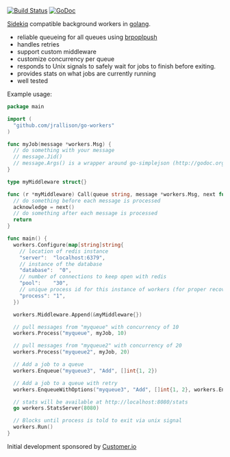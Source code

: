 [![Build Status](https://travis-ci.org/jrallison/go-workers.png)](https://travis-ci.org/jrallison/go-workers)
[![GoDoc](https://godoc.org/github.com/jrallison/go-workers?status.png)](https://godoc.org/github.com/jrallison/go-workers)

[Sidekiq](http://sidekiq.org/) compatible
background workers in [golang](http://golang.org/).

* reliable queueing for all queues using [brpoplpush](http://redis.io/commands/brpoplpush)
* handles retries
* support custom middleware
* customize concurrency per queue
* responds to Unix signals to safely wait for jobs to finish before exiting.
* provides stats on what jobs are currently running
* well tested

Example usage:

```go
package main

import (
  "github.com/jrallison/go-workers"
)

func myJob(message *workers.Msg) {
  // do something with your message
  // message.Jid()
  // message.Args() is a wrapper around go-simplejson (http://godoc.org/github.com/bitly/go-simplejson)
}

type myMiddleware struct{}

func (r *myMiddleware) Call(queue string, message *workers.Msg, next func() bool) (acknowledge bool) {
  // do something before each message is processed
  acknowledge = next()
  // do something after each message is processed
  return
} 

func main() {
  workers.Configure(map[string]string{
    // location of redis instance
    "server":  "localhost:6379",
    // instance of the database
    "database":  "0",
    // number of connections to keep open with redis
    "pool":    "30",
    // unique process id for this instance of workers (for proper recovery of inprogress jobs on crash)
    "process": "1",
  })

  workers.Middleware.Append(&myMiddleware{})

  // pull messages from "myqueue" with concurrency of 10
  workers.Process("myqueue", myJob, 10)

  // pull messages from "myqueue2" with concurrency of 20
  workers.Process("myqueue2", myJob, 20)

  // Add a job to a queue
  workers.Enqueue("myqueue3", "Add", []int{1, 2})

  // Add a job to a queue with retry
  workers.EnqueueWithOptions("myqueue3", "Add", []int{1, 2}, workers.EnqueueOptions{Retry: true})

  // stats will be available at http://localhost:8080/stats
  go workers.StatsServer(8080)

  // Blocks until process is told to exit via unix signal
  workers.Run()
}
```

Initial development sponsored by [Customer.io](http://customer.io)
